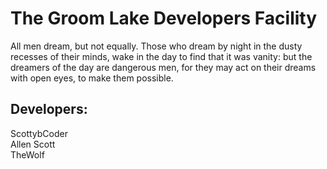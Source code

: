 # The Groom Lake Developers Facility
All men dream, but not equally. Those who dream by night in the dusty recesses of their minds, wake in the day to find that it was vanity: but the dreamers of the day are dangerous men, for they may act on their dreams with open eyes, to make them possible.

## Developers: 
ScottybCoder <Truman Scott Buffington><br>
Allen Scott  <Sebastian Scott Buffington><br>
TheWolf      <Winston Terrance Wolfe><br>
                       

